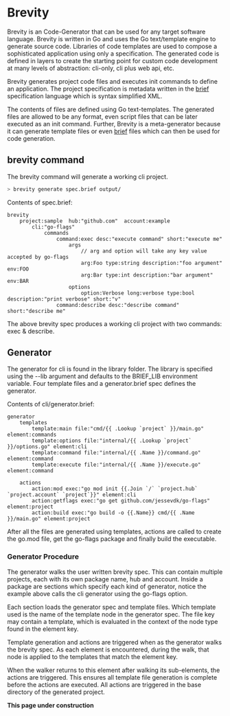 # Brevity

Brevity is an Code-Generator that can be used for any target software language.  Brevity is written in Go and uses the Go text/template engine to generate source code.  Libraries of code templates are used to compose a sophisticated application using only a specification.  The generated code is defined in layers to create the starting point for custom code development at many levels of abstraction: cli-only, cli plus web api, etc.

Brevity generates project code files and executes init commands to define an application.  The project specification is metadata written in the [brief](https://github.com/robbyriverside/brief) specification language which is syntax simplified XML.

The contents of files are defined using Go text-templates.  The generated files are allowed to be any format, even script files that can be later executed as an init command.  Further, Brevity is a meta-generator because it can generate template files or even [brief](https://github.com/robbyriverside/brief) files which can then be used for code generation.

## brevity command

The brevity command will generate a working cli project.

```bash
> brevity generate spec.brief output/
```

Contents of spec.brief:
```brief
brevity 
    project:sample  hub:"github.com"  account:example
        cli:"go-flags"
            commands
                command:exec desc:"execute command" short:"execute me"
                    args
                        // arg and option will take any key value accepted by go-flags
                        arg:Foo type:string description:"foo argument" env:FOO
                        arg:Bar type:int description:"bar argument" env:BAR
                    options
                        option:Verbose long:verbose type:bool description:"print verbose" short:"v"
                command:describe desc:"describe command" short:"describe me"
```

The above brevity spec produces a working cli project with two commands: exec & describe.

## Generator

The generator for cli is found in the library folder.  The library is specified using the --lib argument and defaults to the BRIEF_LIB environment variable.  Four template files and a generator.brief spec defines the generator.

Contents of cli/generator.brief:
```brief
generator
    templates
        template:main file:"cmd/{{ .Lookup `project` }}/main.go" element:commands
        template:options file:"internal/{{ .Lookup `project` }}/options.go" element:cli
        template:command file:"internal/{{ .Name }}/command.go" element:command
        template:execute file:"internal/{{ .Name }}/execute.go" element:command

    actions
        action:mod exec:"go mod init {{.Join `/` `project.hub` `project.account` `project`}}" element:cli
        action:getflags exec:"go get github.com/jessevdk/go-flags" element:project
        action:build exec:"go build -o {{.Name}} cmd/{{ .Name }}/main.go" element:project
```

After all the files are generated using templates, actions are called to create the go.mod file, get the go-flags package and finally build the executable.  

### Generator Procedure

The generator walks the user written brevity spec.  This can contain multiple projects, each with its own package name, hub and account.  Inside a package are sections which specify each kind of generator, notice the example above calls the cli generator using the go-flags option.

Each section loads the generator spec and template files.  Which template used is the name of the template node in the generator spec.  The file key may contain a template, which is evaluated in the context of the node type found in the element key.

Template generation and actions are triggered when as the generator walks the brevity spec.  As each element is encountered, during the walk, that node is applied to the templates that match the element key.  

When the walker returns to this element after walking its sub-elements, the actions are triggered.  This ensures all template file generation is complete before the actions are executed.  All actions are triggered in the base directory of the generated project.

__This page under construction__
